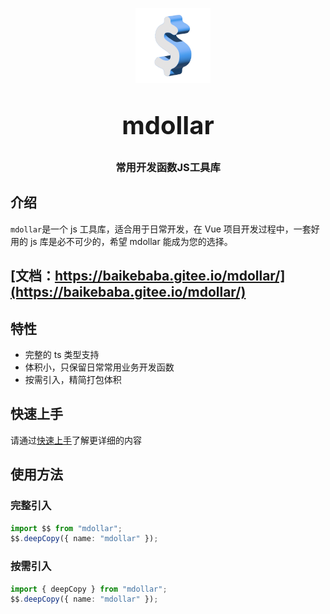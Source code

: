 <!--
 * @Description:
 * @Autor: 万洲
 * @Date: 2023-02-25 13:13:00
 * @LastEditors: 万洲
 * @LastEditTime: 2023-02-25 13:13:52
-->
<p align="center">
    <img alt="logo" src="./public/logo.png" width="120" height="120" style="margin-bottom: 10px;">
</p>
<h3 align="center" style="margin: 30px 0 30px;font-weight: bold;font-size:40px;">mdollar</h3>
<h3 align="center">常用开发函数JS工具库</h3>

## 介绍

`mdollar`是一个 js 工具库，适合用于日常开发，在 Vue 项目开发过程中，一套好用的 js 库是必不可少的，希望 mdollar 能成为您的选择。

## [文档：https://baikebaba.gitee.io/mdollar/](https://baikebaba.gitee.io/mdollar/)

## 特性

- 完整的 ts 类型支持
- 体积小，只保留日常常用业务开发函数
- 按需引入，精简打包体积

## 快速上手

请通过[快速上手](https://baikebaba.gitee.io/mdollar/guide/install)了解更详细的内容

## 使用方法

### 完整引入

```typescript
import $$ from "mdollar";
$$.deepCopy({ name: "mdollar" });
```

### 按需引入

```typescript
import { deepCopy } from "mdollar";
$$.deepCopy({ name: "mdollar" });
```
